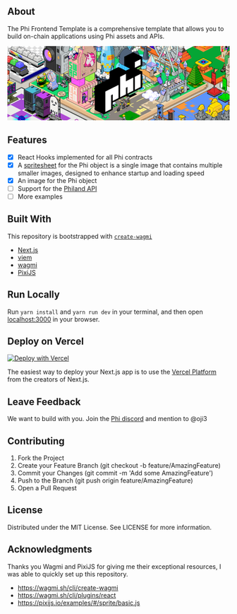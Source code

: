## About

The Phi Frontend Template is a comprehensive template that allows you to build on-chain applications using Phi assets and APIs.

![Phi Readme Image](./readme.png)

## Features

- [x] React Hooks implemented for all Phi contracts
- [x] A [spritesheet](https://www.codeandweb.com/what-is-a-sprite-sheet) for the Phi object is a single image that contains multiple smaller images, designed to enhance startup and loading speed
- [x] An image for the Phi object
- [ ] Support for the [Philand API](https://docs.philand.xyz/developers/philand-api)
- [ ] More examples

## Built With

This repository is bootstrapped with [`create-wagmi`](https://github.com/wagmi-dev/wagmi/tree/main/packages/create-wagmi)
- [Next.js](https://nextjs.org/docs)
- [viem](https://viem.sh/)
- [wagmi](https://wagmi.sh/)
- [PixiJS](https://pixijs.com)

## Run Locally

Run `yarn install` and `yarn run dev` in your terminal, and then open [localhost:3000](http://localhost:3000) in your browser.

## Deploy on Vercel

[![Deploy with Vercel](https://vercel.com/button)](https://vercel.com/new/clone?repository-url=https%3A%2F%2Fgithub.com%2FPHI-LABS-INC%2Fphi-frontend-template%2Ftree%2Fmain)

The easiest way to deploy your Next.js app is to use the [Vercel Platform](https://vercel.com/new) from the creators of Next.js.

## Leave Feedback

We want to build with you. Join the [Phi discord](https://discord.gg/phi) and mention to @oji3

## Contributing

1. Fork the Project
2. Create your Feature Branch (git checkout -b feature/AmazingFeature)
3. Commit your Changes (git commit -m 'Add some AmazingFeature')
4. Push to the Branch (git push origin feature/AmazingFeature)
5. Open a Pull Request

## License

Distributed under the MIT License. See LICENSE for more information.

## Acknowledgments

Thanks you Wagmi and PixiJS for giving me their exceptional resources, I was able to quickly set up this repository.

- https://wagmi.sh/cli/create-wagmi
- https://wagmi.sh/cli/plugins/react
- https://pixijs.io/examples/#/sprite/basic.js
